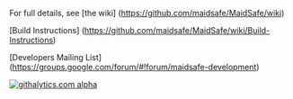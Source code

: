 For full details, see [the wiki] (https://github.com/maidsafe/MaidSafe/wiki)

[Build Instructions] (https://github.com/maidsafe/MaidSafe/wiki/Build-Instructions)

[Developers Mailing List] (https://groups.google.com/forum/#!forum/maidsafe-development)

[![githalytics.com alpha](https://cruel-carlota.pagodabox.com/a7b68d398193904dc9d31ab4a0ecd6d1 "githalytics.com")](http://githalytics.com/maidsafe/MaidSafe)
